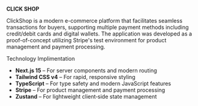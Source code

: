 **CLICK SHOP**

ClickShop is a modern e-commerce platform that facilitates seamless transactions for buyers, supporting multiple payment methods including credit/debit cards and digital wallets. The application was developed as a proof-of-concept utilizing Stripe's test environment for product management and payment processing. 

Technology Implimentation
- **Next.js 15** – For server components and modern routing
- **Tailwind CSS v4** – For rapid, responsive styling
- **TypeScript** – For type safety and modern JavaScript features
- **Stripe** – For product management and payment processing
- **Zustand** – For lightweight client‑side state management
